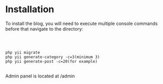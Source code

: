 <h1>Installation</h1>

<p>To install the blog, you will need to execute multiple console commands before that navigate to the directory:</p>
<br>
<pre>
<code>
php yii migrate
php yii generate-category -c=3(minimum 3)
php yii generate-post -c=20(for example)
</code>
</pre
<br>
<p>Admin panel is located at /admin</p>
